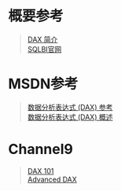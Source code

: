 # 概要参考
>[DAX 简介](https://powerbi.microsoft.com/zh-cn/guided-learning/powerbi-learning-7-1-intro-to-dax/)<br>
>[SQLBI官网](http://www.sqlbi.com/)<br>

# MSDN参考
>[数据分析表达式 (DAX) 参考](https://msdn.microsoft.com/zh-cn/library/gg413422.aspx)<br>
>[数据分析表达式 (DAX) 概述](https://msdn.microsoft.com/zh-cn/library/gg399181.aspx)<br>

# Channel9
>[DAX 101](https://channel9.msdn.com/Events/Microsoft-Data-Insights-Summit/2016/WKS007)<br>
>[Advanced DAX](https://channel9.msdn.com/Events/Microsoft-Data-Insights-Summit/2016/WKS020)<br>
